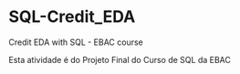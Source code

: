 # SQL-Credit_EDA
Credit EDA with SQL - EBAC course

Esta atividade é do Projeto Final do Curso de SQL da EBAC
